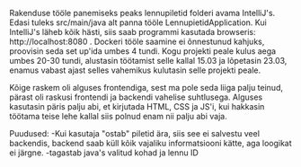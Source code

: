 Rakenduse tööle panemiseks peaks lennupiletid folderi avama IntelliJ's. Edasi tuleks src/main/java alt panna tööle LennupietidApplication. Kui IntelliJ's läheb kõik hästi, siis saab programmi kasutada browseris: http://localhost:8080 .
Dockeri tööle saamine ei õnnestunud kahjuks, proovisin seda  set up'ida umbes 4 tundi.
Kogu projekti peale kulus aega umbes 20-30 tundi, alustasin töötamist selle kallal 15.03 ja lõpetasin 23.03, enamus vabast ajast selles vahemikus kulutasin selle projekti peale.

Kõige raskem oli alguses frontendiga, sest ma pole seda liiga palju teinud, pärast oli raskusi frontendi ja backendi vahelise suhtlusega.
Alguses kasutasin päris palju abi, et kirjutada HTML, CSS ja JS'i, kui hakkasin töötama teise lehe kallal siis polnud enam nii palju abi vaja.

Puudused:
-Kui kasutaja "ostab" piletid ära, siis see ei salvestu veel backendis, backend saab küll kõik vajaliku informatsiooni kätte, aga loogikat ei järgne.
  -tagastab java's valitud kohad ja lennu ID


